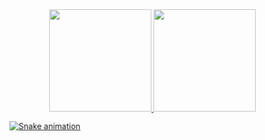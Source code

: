 <div align="center">
  <a href="https://github.com/Lcsbg16">
  <img height="180em" src="https://github-readme-stats.vercel.app/api?username=Lcsbg16&show_icons=true&theme=midnight-purple&include_all_commits=true&count_private=true"/>
  <img height="180em" src="https://github-readme-stats.vercel.app/api/top-langs/?username=Lcsbg16&layout=compact&langs_count=7&theme=midnight-purple"/>
</div>
  
  <div> 

 
  ![Snake animation](https://github.com/Lcsbg16/Lcsbg16/blob/output/github-contribution-grid-snake.svg)
 
</div>
